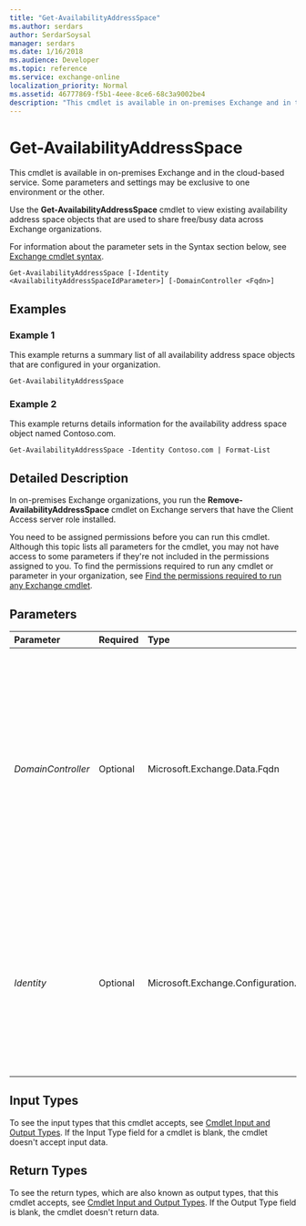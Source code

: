 ```yaml
---
title: "Get-AvailabilityAddressSpace"
ms.author: serdars
author: SerdarSoysal
manager: serdars
ms.date: 1/16/2018
ms.audience: Developer
ms.topic: reference
ms.service: exchange-online
localization_priority: Normal
ms.assetid: 46777869-f5b1-4eee-8ce6-68c3a9002be4
description: "This cmdlet is available in on-premises Exchange and in the cloud-based service. Some parameters and settings may be exclusive to one environment or the other."
---
```


# Get-AvailabilityAddressSpace

This cmdlet is available in on-premises Exchange and in the cloud-based service. Some parameters and settings may be exclusive to one environment or the other. 
  
Use the **Get-AvailabilityAddressSpace** cmdlet to view existing availability address space objects that are used to share free/busy data across Exchange organizations.
  
For information about the parameter sets in the Syntax section below, see [Exchange cmdlet syntax](https://technet.microsoft.com/library/bb123552.aspx). 
  
```
Get-AvailabilityAddressSpace [-Identity <AvailabilityAddressSpaceIdParameter>] [-DomainController <Fqdn>]

```

## Examples
<a name="Examples"> </a>

### Example 1

This example returns a summary list of all availability address space objects that are configured in your organization.
  
```
Get-AvailabilityAddressSpace
```

### Example 2

This example returns details information for the availability address space object named Contoso.com.
  
```
Get-AvailabilityAddressSpace -Identity Contoso.com | Format-List
```

## Detailed Description
<a name="DetailedDescription"> </a>

In on-premises Exchange organizations, you run the **Remove-AvailabilityAddressSpace** cmdlet on Exchange servers that have the Client Access server role installed.
  
You need to be assigned permissions before you can run this cmdlet. Although this topic lists all parameters for the cmdlet, you may not have access to some parameters if they're not included in the permissions assigned to you. To find the permissions required to run any cmdlet or parameter in your organization, see [Find the permissions required to run any Exchange cmdlet](https://technet.microsoft.com/library/mt432940.aspx).
  
## Parameters
<a name="DetailedDescription"> </a>

|**Parameter**|**Required**|**Type**|**Description**|
|:-----|:-----|:-----|:-----|
| _DomainController_ <br/> |Optional  <br/> |Microsoft.Exchange.Data.Fqdn  <br/> |This parameter is available only in on-premises Exchange.  <br/> The  _DomainController_ parameter specifies the domain controller that's used by this cmdlet to read data from or write data to Active Directory. You identify the domain controller by its fully qualified domain name (FQDN). For example, `dc01.contoso.com`.  <br/> |
| _Identity_ <br/> |Optional  <br/> |Microsoft.Exchange.Configuration.Tasks.AvailabilityAddressSpaceIdParameter  <br/> | The _Identity_ parameter specifies the availability address space that you want to view. You can use any value that uniquely identifies the object. For example: <br/>  Name <br/>  Distinguished name (DN) <br/>  GUID <br/> |
   
## Input Types
<a name="InputTypes"> </a>

To see the input types that this cmdlet accepts, see [Cmdlet Input and Output Types](http://go.microsoft.com/fwlink/p/?linkId=616387). If the Input Type field for a cmdlet is blank, the cmdlet doesn't accept input data. 
  
## Return Types
<a name="ReturnTypes"> </a>

To see the return types, which are also known as output types, that this cmdlet accepts, see [Cmdlet Input and Output Types](http://go.microsoft.com/fwlink/p/?linkId=616387). If the Output Type field is blank, the cmdlet doesn't return data. 
  

